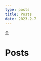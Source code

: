 ```yaml
---
type: posts
title: Posts
date: 2023-2-7
---
```


<a class="top-link hide" href="#top">↑</a>
<a name="top"></a>

# Posts
